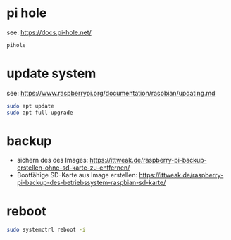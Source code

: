 # pi hole
see: https://docs.pi-hole.net/
```bash
pihole
```

# update system
see: https://www.raspberrypi.org/documentation/raspbian/updating.md
```bash
sudo apt update
sudo apt full-upgrade
```

# backup
* sichern des des Images: https://ittweak.de/raspberry-pi-backup-erstellen-ohne-sd-karte-zu-entfernen/
* Bootfähige SD-Karte aus Image erstellen: https://ittweak.de/raspberry-pi-backup-des-betriebssystem-raspbian-sd-karte/

# reboot
```bash
sudo systemctrl reboot -i
```
